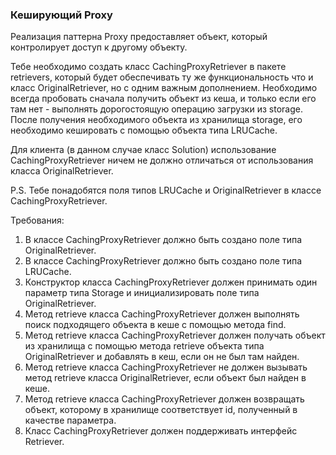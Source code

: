 
### Кеширующий Proxy

Реализация паттерна Proxy предоставляет объект, который контролирует доступ к другому объекту.

Тебе необходимо создать класс CachingProxyRetriever в пакете retrievers, который будет обеспечивать ту же
функциональность что и класс OriginalRetriever, но с одним важным дополнением. Необходимо всегда пробовать
сначала получить объект из кеша, и только если его там нет - выполнять дорогостоящую операцию загрузки из
storage. После получения необходимого объекта из хранилища storage, его необходимо кешировать
с помощью объекта типа LRUCache.

Для клиента (в данном случае класс Solution) использование CachingProxyRetriever ничем не должно отличаться
от использования класса OriginalRetriever.

P.S. Тебе понадобятся поля типов LRUCache и OriginalRetriever в классе CachingProxyRetriever.


Требования:
1.	В классе CachingProxyRetriever должно быть создано поле типа OriginalRetriever.
2.	В классе CachingProxyRetriever должно быть создано поле типа LRUCache.
3.	Конструктор класса CachingProxyRetriever должен принимать один параметр типа Storage и инициализировать поле типа OriginalRetriever.
4.	Метод retrieve класса CachingProxyRetriever должен выполнять поиск подходящего объекта в кеше с помощью метода find.
5.	Метод retrieve класса CachingProxyRetriever должен получать объект из хранилища с помощью метода retrieve объекта типа OriginalRetriever и добавлять в кеш, если он не был там найден.
6.	Метод retrieve класса CachingProxyRetriever не должен вызывать метод retrieve класса OriginalRetriever, если объект был найден в кеше.
7.	Метод retrieve класса CachingProxyRetriever должен возвращать объект, которому в хранилище соответствует id, полученный в качестве параметра.
8.	Класс CachingProxyRetriever должен поддерживать интерфейс Retriever.


